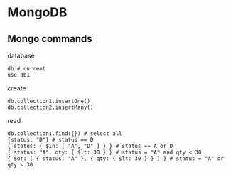 # MongoDB
## Mongo commands
database
```
db # current
use db1
```
create
```
db.collection1.insertOne()
db.collection2.insertMany()
```
read
```
db.collection1.find({}) # select all
{status: "D"} # status == D
{ status: { $in: [ "A", "D" ] } } # status == A or D
{ status: "A", qty: { $lt: 30 } } # status = "A" and qty < 30
{ $or: [ { status: "A" }, { qty: { $lt: 30 } } ] } # status = "A" or qty < 30
```
